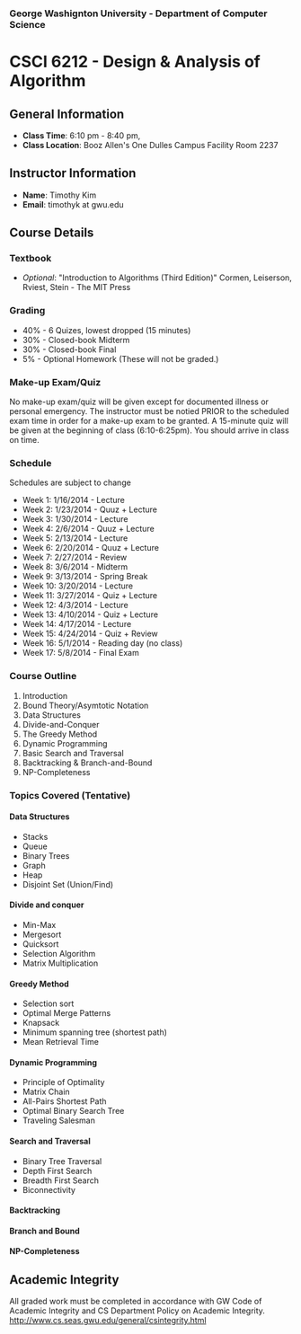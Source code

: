 ### George Washignton University - Department of Computer Science

# CSCI 6212 - Design & Analysis of Algorithm

## General Information

* **Class Time**: 6:10 pm - 8:40 pm, 
* **Class Location**: Booz Allen's One Dulles Campus Facility Room 2237

## Instructor Information

* **Name**: Timothy Kim
* **Email**: timothyk at gwu.edu

## Course Details

### Textbook

* *Optional*: "Introduction to Algorithms (Third Edition)" Cormen, Leiserson, Rviest, Stein - The MIT Press

### Grading

* 40% - 6 Quizes, lowest dropped (15 minutes)
* 30% - Closed-book Midterm
* 30% - Closed-book Final
* 5% - Optional Homework (These will not be graded.)

### Make-up Exam/Quiz

No make-up exam/quiz will be given except for documented illness or personal emergency. The instructor must be notied PRIOR to the scheduled exam time in order for a make-up exam to be granted. A 15-minute quiz will be given at the beginning of class (6:10-6:25pm). You should arrive in class on time.

### Schedule
Schedules are subject to change

- Week 1: 1/16/2014 - Lecture
- Week 2: 1/23/2014 - Quuz + Lecture
- Week 3: 1/30/2014 - Lecture
- Week 4: 2/6/2014 - Quuz + Lecture
- Week 5: 2/13/2014 - Lecture
- Week 6: 2/20/2014 - Quuz + Lecture
- Week 7: 2/27/2014 - Review
- Week 8: 3/6/2014 - Midterm
- Week 9: 3/13/2014 - Spring Break
- Week 10: 3/20/2014 - Lecture
- Week 11: 3/27/2014 - Quiz + Lecture
- Week 12: 4/3/2014 - Lecture
- Week 13: 4/10/2014 - Quiz + Lecture
- Week 14: 4/17/2014 - Lecture
- Week 15: 4/24/2014 - Quiz + Review
- Week 16: 5/1/2014 - Reading day (no class)
- Week 17: 5/8/2014 - Final Exam

### Course Outline

1. Introduction
2. Bound Theory/Asymtotic Notation
2. Data Structures
3. Divide-and-Conquer
4. The Greedy Method
5. Dynamic Programming
6. Basic Search and Traversal
7. Backtracking & Branch-and-Bound
8. NP-Completeness

### Topics Covered (Tentative)

#### Data Structures
- Stacks
- Queue
- Binary Trees
- Graph
- Heap
- Disjoint Set (Union/Find)

#### Divide and conquer
- Min-Max
- Mergesort
- Quicksort
- Selection Algorithm
- Matrix Multiplication

#### Greedy Method
- Selection sort
- Optimal Merge Patterns
- Knapsack
- Minimum spanning tree (shortest path)
- Mean Retrieval Time

#### Dynamic Programming
- Principle of Optimality
- Matrix Chain
- All-Pairs Shortest Path
- Optimal Binary Search Tree
- Traveling Salesman

#### Search and Traversal
- Binary Tree Traversal
- Depth First Search
- Breadth First Search
- Biconnectivity

#### Backtracking

#### Branch and Bound

#### NP-Completeness


## Academic Integrity

All graded work must be completed in accordance with GW Code of Academic Integrity and CS Department Policy on Academic Integrity. <http://www.cs.seas.gwu.edu/general/csintegrity.html>



